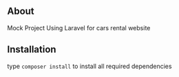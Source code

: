 ## About
Mock Project Using Laravel for cars rental website

## Installation
type ```composer install``` to install all required dependencies